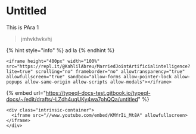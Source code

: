 # Untitled

This is PAra 1

> jmhvkhvkvhj

{% hint style="info" %}
ad la
{% endhint %}

```text
<iframe height="400px" width="100%" src="https://repl.it/@KahlilAbreu/MarriedJointArtificialintelligence?lite=true" scrolling="no" frameborder="no" allowtransparency="true" allowfullscreen="true" sandbox="allow-forms allow-pointer-lock allow-popups allow-same-origin allow-scripts allow-modals"></iframe>
```

{% embed url="https://typeql-docs-test.gitbook.io/typeql-docs/~/edit/drafts/-LZdh4uqUKy4wa7phQQa/untitled" %}



```text
<div class="intrinsic-container">
  <iframe src="//www.youtube.com/embed/KMYrIi_Mt8A" allowfullscreen></iframe>
</div>
```



